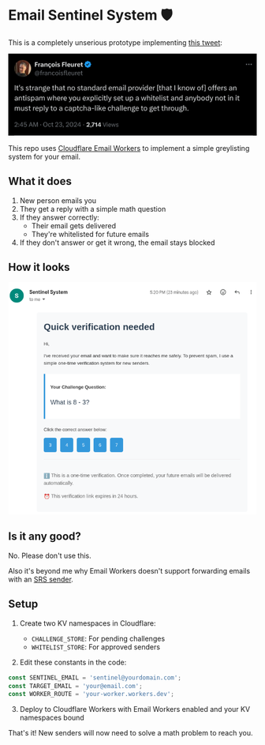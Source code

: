 # Email Sentinel System 🛡️

This is a completely unserious prototype implementing [this tweet](https://x.com/francoisfleuret/status/1848964006632980733):

![Don't ask me why](<img/tweet.png>)

This repo uses [Cloudflare Email Workers](https://developers.cloudflare.com/email-routing/email-workers/) to implement a simple greylisting system for your email.

## What it does

1. New person emails you
2. They get a reply with a simple math question
3. If they answer correctly:
   - Their email gets delivered
   - They're whitelisted for future emails
4. If they don't answer or get it wrong, the email stays blocked

## How it looks
<img src="img/verification_email.png" width="700">

## Is it any good?

No. Please don't use this.

Also it's beyond me why Email Workers doesn't support forwarding emails with an [SRS sender](https://en.wikipedia.org/wiki/Sender_Rewriting_Scheme).

## Setup

1. Create two KV namespaces in Cloudflare:
   - `CHALLENGE_STORE`: For pending challenges
   - `WHITELIST_STORE`: For approved senders

2. Edit these constants in the code:
```typescript
const SENTINEL_EMAIL = 'sentinel@yourdomain.com';
const TARGET_EMAIL = 'your@email.com';
const WORKER_ROUTE = 'your-worker.workers.dev';
```

3. Deploy to Cloudflare Workers with Email Workers enabled and your KV namespaces bound

That's it! New senders will now need to solve a math problem to reach you.
